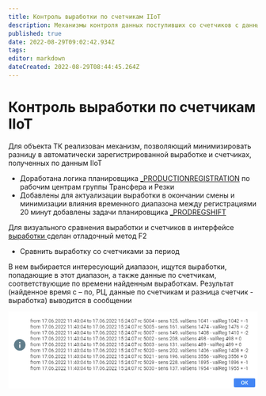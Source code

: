 ```yaml
---
title: Контроль выработки по счетчикам IIoT
description: Механизмы контроля данных поступивших со счетчиков с данными выработки
published: true
date: 2022-08-29T09:02:42.934Z
tags: 
editor: markdown
dateCreated: 2022-08-29T08:44:45.264Z
---
```


# Контроль выработки по счетчикам IIoT

Для объекта ТК реализован механизм, позволяющий минимизировать разницу в автоматически зарегистрированной выработке и счетчиках, полученных по данным IIoT

* Доработана логика планировщика [\_PRODUCTIONREGISTRATION](../../planirovshik-zadach/productionregistration.md#obrabotka-dlya-rc-tk) по рабочим центрам группы Трансфера и Резки
* Добавлены для актуализации выработки в окончании смены и минимизации влияния временного диапазона между регистрациями 20 минут добавлены задачи планировщика [\_PRODREGSHIFT](../../planirovshik-zadach/\_prodregshift.md)

Для визуального сравнения выработки и счетчиков в интерфейсе [выработки ](../../../uchet/dokumenty-vyrabotki/vyrabotka/)сделан отладочный метод F2

* Сравнить выработку со счетчиками за период

В нем выбирается интересующий диапазон, ищутся выработки, попадающие в этот диапазон, а также данные по счетчикам, соответствующие по времени найденным выработкам. Результат (найденное время с – по, РЦ, данные по счетчикам и разница счетчик - выработка) выводится в сообщении

![](<../../../assets/0 (71)1.png>)
